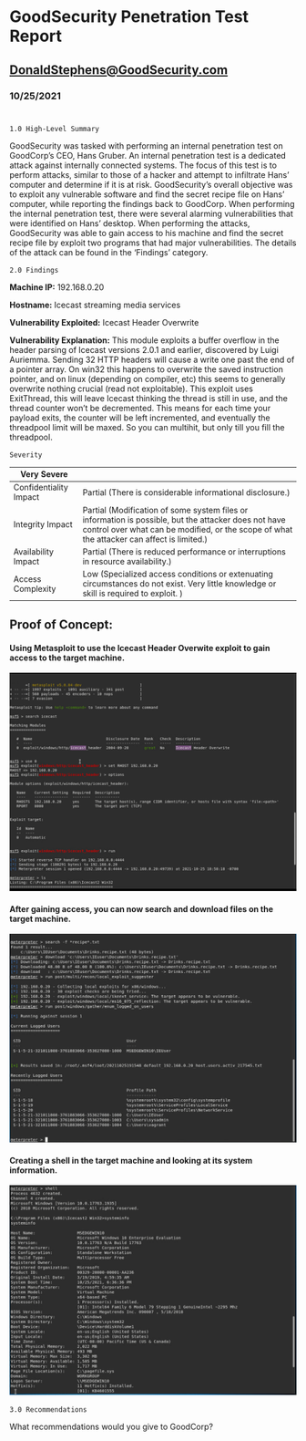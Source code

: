 
# GoodSecurity Penetration Test Report 

## DonaldStephens@GoodSecurity.com

### 10/25/2021
#


    1.0 High-Level Summary

GoodSecurity was tasked with performing an internal penetration test on GoodCorp’s CEO, Hans Gruber. An internal penetration test is a dedicated attack against internally connected systems. The focus of this test is to perform attacks, similar to those of a hacker and attempt to infiltrate Hans’ computer and determine if it is at risk. GoodSecurity’s overall objective was to exploit any vulnerable software and find the secret recipe file on Hans’ computer, while reporting the findings back to GoodCorp.
When performing the internal penetration test, there were several alarming vulnerabilities that were
identified on Hans’ desktop. When performing the attacks, GoodSecurity was able to gain access to his machine and find the secret recipe file by exploit two programs that had major vulnerabilities. The details of the attack can be found in the ‘Findings’ category.

    2.0 Findings

**Machine IP:** 192.168.0.20

**Hostname:** Icecast streaming media services

**Vulnerability Exploited:** Icecast Header Overwrite

**Vulnerability Explanation:** This module exploits a buffer overflow in the header parsing of Icecast versions 2.0.1 and earlier, discovered by Luigi Auriemma. Sending 32 HTTP headers will cause a write one past the end of a pointer array. On win32 this happens to overwrite the saved instruction pointer, and on linux (depending on compiler, etc) this seems to generally overwrite nothing crucial (read not exploitable). This exploit uses ExitThread, this will leave Icecast thinking the thread is still in use, and the thread counter won’t be decremented. This means for each time your payload exits, the counter will be left incremented, and eventually the threadpool limit will be maxed. So you can multihit, but only till you fill the threadpool. 

    Severity

|**Very Severe**| |
|-----------|--|
|Confidentiality Impact|Partial (There is considerable informational disclosure.)|
|Integrity Impact|Partial (Modification of some system files or information is possible, but the attacker does not have control over what can be modified, or the scope of what the attacker can affect is limited.)|
|Availability Impact|Partial (There is reduced performance or interruptions in resource availability.)|
|Access Complexity|Low (Specialized access conditions or extenuating circumstances do not exist. Very little knowledge or skill is required to exploit. )|

## Proof of Concept:

#### Using Metasploit to use the Icecast Header Overwite exploit to gain access to the target machine.
![meta](https://github.com/dsteves28/CyberSecurity-Bootcamp/blob/main/17.%20Penetration%20Testing%202/Metasploit.PNG)

#### After gaining access, you can now search and download files on the target machine.
![meterpreter](https://github.com/dsteves28/CyberSecurity-Bootcamp/blob/main/17.%20Penetration%20Testing%202/meterpreter.PNG)

#### Creating a shell in the target machine and looking at its system information.
![shell](https://github.com/dsteves28/CyberSecurity-Bootcamp/blob/main/17.%20Penetration%20Testing%202/shell.PNG)


    3.0 Recommendations

What recommendations would you give to GoodCorp?



